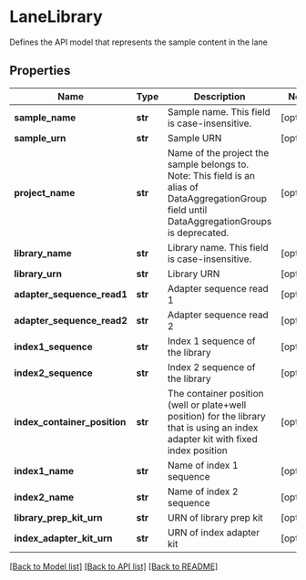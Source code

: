 # LaneLibrary

Defines the API model that represents the sample content in the lane

## Properties
Name | Type | Description | Notes
------------ | ------------- | ------------- | -------------
**sample_name** | **str** | Sample name. This field is case-insensitive. | [optional] 
**sample_urn** | **str** | Sample URN | [optional] 
**project_name** | **str** | Name of the project the sample belongs to.  Note: This field is an alias of DataAggregationGroup field until DataAggregationGroups is deprecated. | [optional] 
**library_name** | **str** | Library name. This field is case-insensitive. | [optional] 
**library_urn** | **str** | Library URN | [optional] 
**adapter_sequence_read1** | **str** | Adapter sequence read 1 | [optional] 
**adapter_sequence_read2** | **str** | Adapter sequence read 2 | [optional] 
**index1_sequence** | **str** | Index 1 sequence of the library | [optional] 
**index2_sequence** | **str** | Index 2 sequence of the library | [optional] 
**index_container_position** | **str** | The container position (well or plate+well position) for the library that is using an index adapter kit with fixed index position | [optional] 
**index1_name** | **str** | Name of index 1 sequence | [optional] 
**index2_name** | **str** | Name of index 2 sequence | [optional] 
**library_prep_kit_urn** | **str** | URN of library prep kit | [optional] 
**index_adapter_kit_urn** | **str** | URN of index adapter kit | [optional] 

[[Back to Model list]](../README.md#documentation-for-models) [[Back to API list]](../README.md#documentation-for-api-endpoints) [[Back to README]](../README.md)


